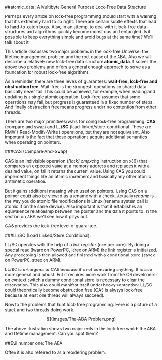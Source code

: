 
##atomic_data: A Multibyte General Purpose Lock-Free Data Structure


  Perhaps every article on lock-free programming should start with a warning that it's extremely
  hard to do right. There are certain subtle effects that lead to hard-to-catch bugs. Also, in
  an attempt to deal with it lock-free data structures and algorithms quickly become monstrous
  and entangled. Is it possible to keep everything simple and avoid bugs at the same time? We'll
  talk about it.
  
  This article discusses two major problems in the lock-free Universe: the lifetime management 
  problem and the root cause of the ABA. Also we will describe a relatively new lock-free 
  data structure **atomic_data**. It solves the above two problems and offers a general enough 
  approach to serve as a foundation for robust lock-free algorithms. 
  
  As a reminder, there are three levels of guarantees: **wait-free, lock-free and obstruction
  free**. Wait-free is the strongest: operations on shared data basically never fail. This could 
  be achieved, for example, when reading and updating is a single atomic operation. Lock-free 
  assumes that some operations may fail, but progress is guaranteed in a fixed number of steps. 
  And finally obstruction free means progress under no contention from other threads.

  There are two major primitives/ways for doing lock-free programming:  **CAS** (compare and swap) 
  and  **LL/SC** (load-linked/store-conditional. These are RMW ( Read-Modify-Write ) operations, 
  but they are not equivalent. Also important is the fact that these operations acquire additional 
  semantics when operating on pointers.


###CAS (Compare-And-Swap)

  CAS is an indivisible operation (*[lock] cmpxchg* instruction on x86) that compares an expected
  value at a memory address and replaces it with a desired value, on fail it returns the current 
  value. Using CAS you could implement things like an atomic increment and basically any other
  atomic arithmetic operation. 
  
  But it gains additional meaning when used on pointers. Using CAS on a pointer could also be 
  viewed as a rename with a check. Actually *rename* is the way you do atomic file modifications 
  in Linux (rename system call is atomic if on the same device). Also important is that it 
  establishes an equivalence relationship between the pointer and the data it points to. In the 
  section on ABA we'll see how it plays out. 
  
  CAS provides the lock-free level of guarantee.


###LL/SC (Load Linked/Store Conditional).
  
  LL/SC operates with the help of a *link register* (one per core). By doing a special read 
  (lwarx on PowerPC, ldrex on ARM) the link register is initialized. Any processing is then 
  allowed and finished with a conditional store (stwcx on PowerPC, strex on ARM). 
  
  LL/SC is orthogonal to CAS because it's not comparing anything. It is also more general and 
  robust. But it requires more work from the OS developers: on context  switch a dummy conditional 
  store is necessary to clear the reservation. This also could manifest itself under heavy 
  contention: LL/SC could theoretically become obstruction free (CAS is always lock-free because 
  at least one thread will always succeed).


  Now to the problems that hunt lock-free programming. Here is a picture of a stack and two
  threads doing work.

 <center>![](images/The-ABA-Problem.png)</center>

  The above illustration shows two major evils in the lock-free world: the ABA and lifetime
  management. Can you spot them?

##Evil number one: The ABA

  Often it is also referred to as a reordering problem.





